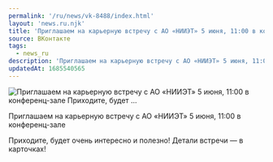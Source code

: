 ```yaml
---
permalink: '/ru/news/vk-8488/index.html'
layout: 'news.ru.njk'
title: 'Приглашаем на карьерную встречу с АО «НИИЭТ» 5 июня, 11:00 в конференц-зале   Приходите, будет …'
source: ВКонтакте
tags:
  - news_ru
description: 'Приглашаем на карьерную встречу с АО «НИИЭТ» 5 июня, 11:00 в конференц-зале   Приходите, будет …'
updatedAt: 1685540565
---
```

![Приглашаем на карьерную встречу с АО «НИИЭТ» 5 июня, 11:00 в конференц-зале   Приходите, будет …](https://sun1-26.userapi.com/impg/e5_zg48UG8dbta6IiLGkq1VYJETtK9zIQSLLJQ/w9rXt62Spbw.jpg?size=510x510&quality=95&sign=ad4adfa387fd587a8a85ffa07477ef1a&c_uniq_tag=lg_iwjt8RijQd8CsWN8Q6rsujT5iV7xvLsZUMmdnC1U&type=album)

Приглашаем на карьерную встречу с АО «НИИЭТ» 5 июня, 11:00 в конференц-зале

Приходите, будет очень интересно и полезно! Детали встречи — в карточках!
